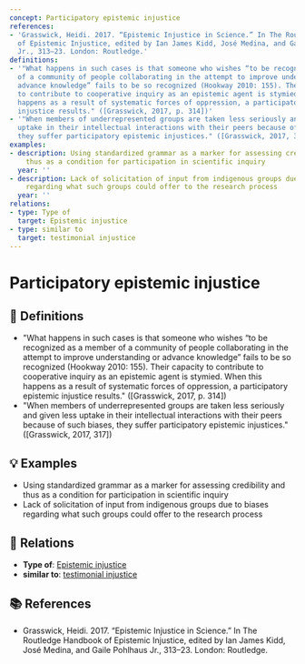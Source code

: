 ```yaml
---
concept: Participatory epistemic injustice
references:
- 'Grasswick, Heidi. 2017. “Epistemic Injustice in Science.” In The Routledge Handbook
  of Epistemic Injustice, edited by Ian James Kidd, José Medina, and Gaile Pohlhaus
  Jr., 313–23. London: Routledge.'
definitions:
- '"What happens in such cases is that someone who wishes “to be recognized as a member
  of a community of people collaborating in the attempt to improve understanding or
  advance knowledge” fails to be so recognized (Hookway 2010: 155). Their capacity
  to contribute to cooperative inquiry as an epistemic agent is stymied. When this
  happens as a result of systematic forces of oppression, a participatory epistemic
  injustice results." ([Grasswick, 2017, p. 314])'
- '"When members of underrepresented groups are taken less seriously and given less
  uptake in their intellectual interactions with their peers because of such biases,
  they suffer participatory epistemic injustices." ([Grasswick, 2017, 317])'
examples:
- description: Using standardized grammar as a marker for assessing credibility and
    thus as a condition for participation in scientific inquiry
  year: ''
- description: Lack of solicitation of input from indigenous groups due to biases
    regarding what such groups could offer to the research process
  year: ''
relations:
- type: Type of
  target: Epistemic injustice
- type: similar to
  target: testimonial injustice
---
```


# Participatory epistemic injustice

## 📖 Definitions

- "What happens in such cases is that someone who wishes “to be recognized as a member of a community of people collaborating in the attempt to improve understanding or advance knowledge” fails to be so recognized (Hookway 2010: 155). Their capacity to contribute to cooperative inquiry as an epistemic agent is stymied. When this happens as a result of systematic forces of oppression, a participatory epistemic injustice results." ([Grasswick, 2017, p. 314])
- "When members of underrepresented groups are taken less seriously and given less uptake in their intellectual interactions with their peers because of such biases, they suffer participatory epistemic injustices." ([Grasswick, 2017, 317])

## 💡 Examples

- Using standardized grammar as a marker for assessing credibility and thus as a condition for participation in scientific inquiry
- Lack of solicitation of input from indigenous groups due to biases regarding what such groups could offer to the research process

## 🔗 Relations

- **Type of**: [Epistemic injustice](./epistemic-injustice.md)
- **similar to**: [testimonial injustice](./testimonial-injustice.md)

## 📚 References

- Grasswick, Heidi. 2017. “Epistemic Injustice in Science.” In The Routledge Handbook of Epistemic Injustice, edited by Ian James Kidd, José Medina, and Gaile Pohlhaus Jr., 313–23. London: Routledge.
